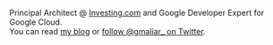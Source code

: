 Principal Architect @ [Investing.com](https://www.investing.com/) and Google Developer Expert for Google Cloud.
<br/>
You can read [my blog](https://medium.com/@gmaliar) or [follow @gmaliar_ on Twitter](https://twitter.com/gmaliar_).

